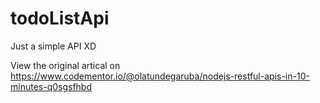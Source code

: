 # todoListApi
 
Just a simple API XD

View the original artical on https://www.codementor.io/@olatundegaruba/nodejs-restful-apis-in-10-minutes-q0sgsfhbd

